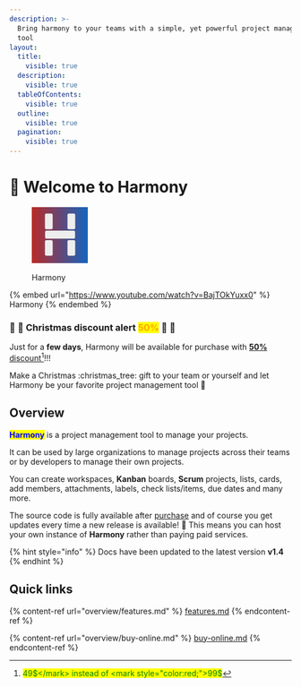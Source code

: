 ```yaml
---
description: >-
  Bring harmony to your teams with a simple, yet powerful project management
  tool
layout:
  title:
    visible: true
  description:
    visible: true
  tableOfContents:
    visible: true
  outline:
    visible: true
  pagination:
    visible: true
---
```


# 👋 Welcome to Harmony

<figure><img src=".gitbook/assets/harmony-logo.jpg" alt="" width="100"><figcaption><p>Harmony</p></figcaption></figure>

{% embed url="https://www.youtube.com/watch?v=BajTOkYuxx0" %}
Harmony
{% endembed %}

### :tada: :clap: Christmas discount alert <mark style="color:orange;">50%</mark> :tada: :clap:

Just for a **few days**, Harmony will be available for purchase with [**50%** discount](#user-content-fn-1)[^1]!!!

Make a Christmas :christmas\_tree: gift to your team or yourself and let Harmony be your favorite project management tool :rocket:&#x20;

## Overview

<mark style="color:blue;">**Harmony**</mark> is a project management tool to manage your projects.

It can be used by large organizations to manage projects across their teams or by developers to manage their own projects.

You can create workspaces, **Kanban** boards, **Scrum** projects, lists, cards, add members, attachments, labels, check lists/items, due dates and many more.

The source code is fully available after [purchase](overview/buy-online.md) and of course you get updates every time a new release is available! :tada: This means you can host your own instance of **Harmony** rather than paying paid services.

{% hint style="info" %}
Docs have been updated to the latest version **v1.4**
{% endhint %}

## Quick links

{% content-ref url="overview/features.md" %}
[features.md](overview/features.md)
{% endcontent-ref %}

{% content-ref url="overview/buy-online.md" %}
[buy-online.md](overview/buy-online.md)
{% endcontent-ref %}

[^1]: <mark style="color:green;">49$</mark> instead of <mark style="color:red;">99$</mark>
